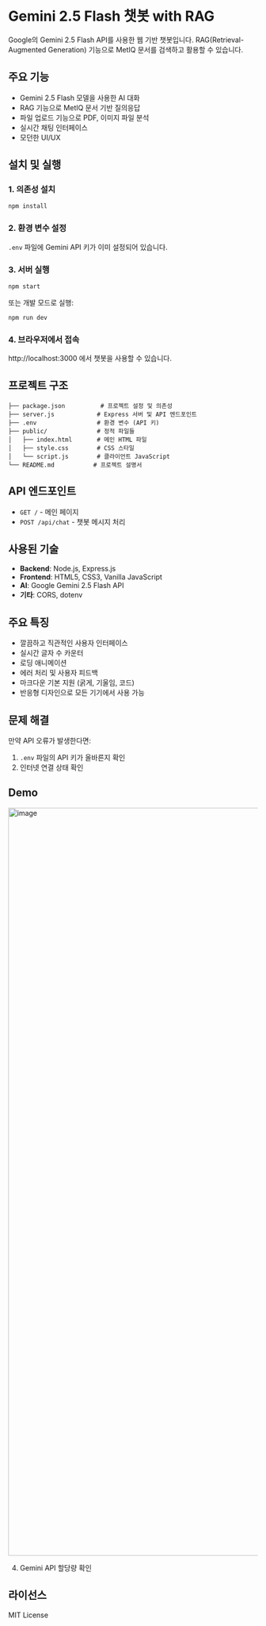 # Gemini 2.5 Flash 챗봇 with RAG

Google의 Gemini 2.5 Flash API를 사용한 웹 기반 챗봇입니다. RAG(Retrieval-Augmented Generation) 기능으로 MetIQ 문서를 검색하고 활용할 수 있습니다.

## 주요 기능

- Gemini 2.5 Flash 모델을 사용한 AI 대화
- RAG 기능으로 MetIQ 문서 기반 질의응답
- 파일 업로드 기능으로 PDF, 이미지 파일 분석
- 실시간 채팅 인터페이스
- 모던한 UI/UX

## 설치 및 실행

### 1. 의존성 설치
```bash
npm install
```

### 2. 환경 변수 설정
`.env` 파일에 Gemini API 키가 이미 설정되어 있습니다.

### 3. 서버 실행
```bash
npm start
```

또는 개발 모드로 실행:
```bash
npm run dev
```

### 4. 브라우저에서 접속
http://localhost:3000 에서 챗봇을 사용할 수 있습니다.

## 프로젝트 구조

```
├── package.json          # 프로젝트 설정 및 의존성
├── server.js            # Express 서버 및 API 엔드포인트
├── .env                 # 환경 변수 (API 키)
├── public/              # 정적 파일들
│   ├── index.html       # 메인 HTML 파일
│   ├── style.css        # CSS 스타일
│   └── script.js        # 클라이언트 JavaScript
└── README.md           # 프로젝트 설명서
```

## API 엔드포인트

- `GET /` - 메인 페이지
- `POST /api/chat` - 챗봇 메시지 처리

## 사용된 기술

- **Backend**: Node.js, Express.js
- **Frontend**: HTML5, CSS3, Vanilla JavaScript
- **AI**: Google Gemini 2.5 Flash API
- **기타**: CORS, dotenv

## 주요 특징

- 깔끔하고 직관적인 사용자 인터페이스
- 실시간 글자 수 카운터
- 로딩 애니메이션
- 에러 처리 및 사용자 피드백
- 마크다운 기본 지원 (굵게, 기울임, 코드)
- 반응형 디자인으로 모든 기기에서 사용 가능

## 문제 해결

만약 API 오류가 발생한다면:
1. `.env` 파일의 API 키가 올바른지 확인
2. 인터넷 연결 상태 확인

## Demo

<img width="1482" height="1508" alt="image" src="https://github.com/user-attachments/assets/0bd14da4-2f3f-48dc-8aa6-d49496121b5c" />

4. Gemini API 할당량 확인

## 라이선스

MIT License
